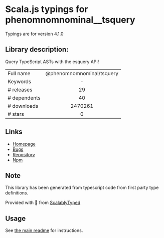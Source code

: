 
# Scala.js typings for phenomnomnominal__tsquery

Typings are for version 4.1.0

## Library description:
Query TypeScript ASTs with the esquery API!

|                    |                 |
| ------------------ | :-------------: |
| Full name          | @phenomnomnominal/tsquery |
| Keywords           | - |
| # releases         | 29 |
| # dependents       | 40 |
| # downloads        | 2470261 |
| # stars            | 0 |

## Links
- [Homepage](https://github.com/phenomnomnominal/tsquery#readme)
- [Bugs](https://github.com/phenomnomnominal/tsquery/issues)
- [Repository](https://github.com/phenomnomnominal/tsquery)
- [Npm](https://www.npmjs.com/package/%40phenomnomnominal%2Ftsquery)
    


## Note
This library has been generated from typescript code from first party type definitions.

Provided with :purple_heart: from [ScalablyTyped](https://github.com/oyvindberg/ScalablyTyped)

## Usage
See [the main readme](../../readme.md) for instructions.


